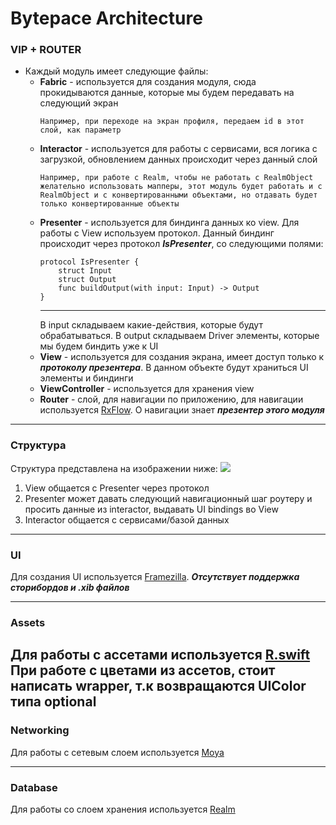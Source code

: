 # Bytepace Architecture

### VIP + ROUTER

- Каждый модуль имеет следующие файлы:
    - **Fabric** - используется для создания модуля, сюда прокидываются данные, которые мы будем передавать на следующий экран
        ```
        Например, при переходе на экран профиля, передаем id в этот слой, как параметр
        ```
    - **Interactor** - используется для работы с сервисами, вся логика с загрузкой, обновлением данных происходит через данный слой
        ```
        Например, при работе с Realm, чтобы не работать с RealmObject желательно использовать мапперы, этот модуль будет работать и с RealmObject и с конвертированными объектами, но отдавать будет только конвертированные объекты
        ```
    - **Presenter** - используется для биндинга данных ко view. Для работы с View используем протокол. Данный биндинг происходит через протокол ***IsPresenter***, со следующими полями:
        ```
        protocol IsPresenter {
            struct Input
            struct Output
            func buildOutput(with input: Input) -> Output
        }
        ```
        ***
        В input складываем какие-действия, которые будут обрабатываться. В output складываем Driver элементы, которые мы будем биндить уже к UI
    - **View** - используется для создания экрана, имеет доступ только к ***протоколу презентера***. В данном объекте будут храниться UI элементы и биндинги
    - **ViewController** - используется для хранения view
    - **Router** - слой, для навигации по приложению, для навигации используется [RxFlow](https://github.com/RxSwiftCommunity/RxFlow). О навигации знает ***презентер этого модуля***
---
### Структура
Структура представлена на изображении ниже:
![](https://miro.medium.com/max/2862/1*-Mfew6qvLQ-t-DSOkY23Aw.png)
1. View общается с Presenter через протокол
2. Presenter может давать следующий навигационный шаг роутеру и просить данные из interactor, выдавать UI bindings во View
3. Interactor общается с сервисами/базой данных

--- 
### UI

Для создания UI используется [Framezilla](https://github.com/Otbivnoe/Framezilla). 
***Отсутствует поддержка сторибордов и .xib файлов***

---
### Assets

Для работы с ассетами используется [R.swift](https://github.com/mac-cain13/R.swift)
При работе с цветами из ассетов, стоит написать wrapper, т.к возвращаются UIColor типа optional
---
### Networking

Для работы с сетевым слоем используется [Moya](https://github.com/Moya/Moya)

---
### Database

Для работы со слоем хранения используется [Realm](https://realm.io/docs/swift/latest)
